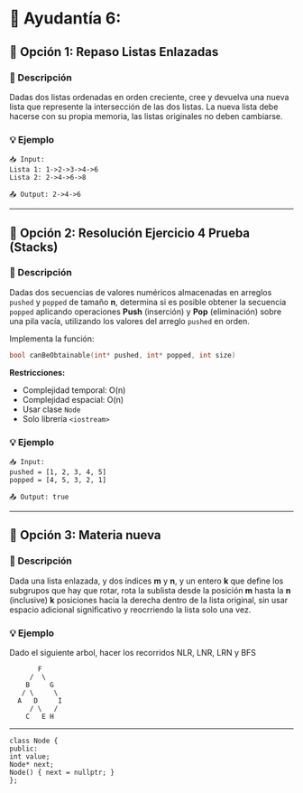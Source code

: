 # 🔗 Ayudantía 6:

## 📝 Opción 1: Repaso Listas Enlazadas
### 🎯 Descripción
Dadas dos listas ordenadas en orden creciente, cree y devuelva una nueva lista que represente la intersección de las dos listas. La nueva lista debe hacerse con su propia memoria, las listas originales no deben cambiarse.

### 💡 Ejemplo
```
📥 Input:  
Lista 1: 1->2->3->4->6
Lista 2: 2->4->6->8

📤 Output: 2->4->6
```

---


## 📝 Opción 2: Resolución Ejercicio 4 Prueba (Stacks)

### 🎯 Descripción
Dadas dos secuencias de valores numéricos almacenadas en arreglos `pushed` y `popped` de tamaño **n**, determina si es posible obtener la secuencia `popped` aplicando operaciones **Push** (inserción) y **Pop** (eliminación) sobre una pila vacía, utilizando los valores del arreglo `pushed` en orden.

Implementa la función:
```cpp
bool canBeObtainable(int* pushed, int* popped, int size)
```

**Restricciones:**
- Complejidad temporal: O(n)
- Complejidad espacial: O(n)
- Usar clase `Node`
- Solo librería `<iostream>`

### 💡 Ejemplo
```
📥 Input:  
pushed = [1, 2, 3, 4, 5]
popped = [4, 5, 3, 2, 1]

📤 Output: true
```

---

## 📝 Opción 3: Materia nueva

### 🎯 Descripción
Dada una lista enlazada, y dos índices **m** y **n**, y un entero **k** que define los subgrupos que hay que rotar, rota la sublista desde la posición **m** hasta la **n** (inclusive) **k** posiciones hacia la derecha dentro de la lista original, sin usar espacio adicional significativo y reocrriendo la lista solo una vez.

### 💡 Ejemplo
Dado el siguiente arbol, hacer los recorridos NLR, LNR, LRN y BFS

```
       F
     /  \
    B     G
   / \     \
  A   D     I
     / \   /
    C   E H
```


---

```
class Node {
public:
int value;
Node* next;
Node() { next = nullptr; }
};
```